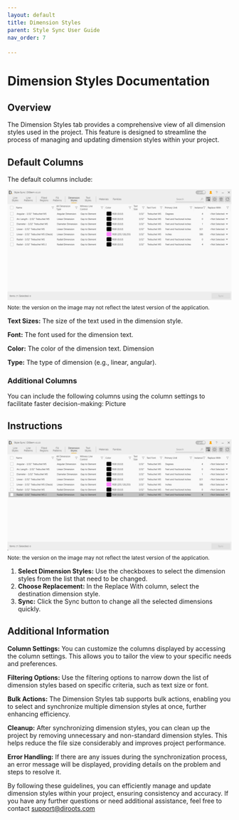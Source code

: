 ```yaml
---
layout: default
title: Dimension Styles
parent: Style Sync User Guide
nav_order: 7

---
```


# Dimension Styles Documentation

##  Overview

The Dimension Styles tab provides a comprehensive view of all dimension styles used in the project. This feature is designed to streamline the process of managing and updating dimension styles within your project.

##  Default Columns

The default columns include:

![DiStem Style Sync - Line Styles UI](../../../assets\images\StyleSync\DS_SS_DS_UI.png)  
<sub>Note: the version on the image may not reflect the latest version of the application.</sub>


**Text Sizes:** The size of the text used in the dimension style.

**Font:** The font used for the dimension text.

**Color:** The color of the dimension text.
Dimension

**Type:** The type of dimension (e.g., linear, angular).

### Additional Columns

You can include the following columns using the column settings to facilitate faster decision-making:
Picture

##  Instructions

![DiStem Style Sync - Sync Dimension Styles](../../../assets\images\StyleSync\DS_SS_DS_SyncDimStyles.gif)  
<sub>Note: the version on the image may not reflect the latest version of the application.</sub>

1. **Select Dimension Styles:** Use the checkboxes to select the dimension styles from the list that need to be changed.
2. **Choose Replacement:** In the Replace With column, select the destination dimension style.
3. **Sync:** Click the Sync button to change all the selected dimensions quickly.

##  Additional Information

**Column Settings:** You can customize the columns displayed by accessing the column settings. This allows you to tailor the view to your specific needs and preferences.

**Filtering Options:** Use the filtering options to narrow down the list of dimension styles based on specific criteria, such as text size or font.

**Bulk Actions:** The Dimension Styles tab supports bulk actions, enabling you to select and synchronize multiple dimension styles at once, further enhancing efficiency.

**Cleanup:** After synchronizing dimension styles, you can clean up the project by removing unnecessary and non-standard dimension styles. This helps reduce the file size considerably and improves project performance.

**Error Handling:** If there are any issues during the synchronization process, an error message will be displayed, providing details on the problem and steps to resolve it.


By following these guidelines, you can efficiently manage and update dimension styles within your project, ensuring consistency and accuracy. If you have any further questions or need additional assistance, feel free to contact support@diroots.com